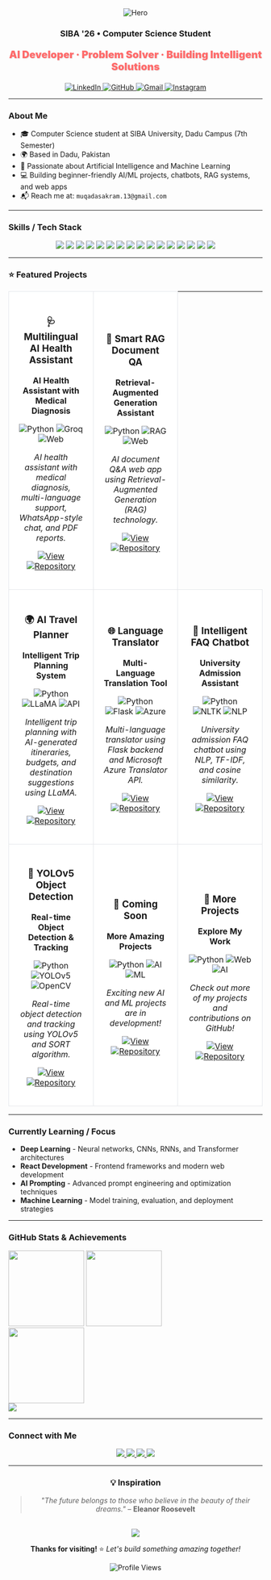 <div align="center">

  <img alt="Hero" src="https://capsule-render.vercel.app/api?type=rect&color=D14836&height=80&section=header&text=Muqadas%20Akram&fontColor=ffffff&fontSize=38&fontAlign=50&fontAlignY=55" />

  <h3>SIBA '26 • Computer Science Student</h3>
  <p style="color: #FF6B6B; font-weight: 900; font-size: 20px; text-shadow: 1px 1px 2px rgba(0,0,0,0.1);">AI Developer · Problem Solver · Building Intelligent Solutions</p>

  <a href="https://www.linkedin.com/in/muqadas-akram/">
    <img alt="LinkedIn" src="https://img.shields.io/badge/LinkedIn-0077B5?style=for-the-badge&logo=linkedin&logoColor=white" />
  </a>
  <a href="https://github.com/Muqadas1234">
    <img alt="GitHub" src="https://img.shields.io/badge/GitHub-181717?style=for-the-badge&logo=github&logoColor=white" />
  </a>
  <a href="mailto:muqadasakram.13@gmail.com">
    <img alt="Gmail" src="https://img.shields.io/badge/Gmail-D14836?style=for-the-badge&logo=gmail&logoColor=white" />
  </a>
  <a href="https://www.instagram.com/its_muqadas.13?igsh=MTNlZmF1MThnYnB0dQ==">
    <img alt="Instagram" src="https://img.shields.io/badge/Instagram-E4405F?style=for-the-badge&logo=instagram&logoColor=white" />
  </a>

</div>

---

### About Me

- 🎓 Computer Science student at SIBA University, Dadu Campus (7th Semester)
- 🌍 Based in Dadu, Pakistan
- 🤖 Passionate about Artificial Intelligence and Machine Learning
- 💻 Building beginner-friendly AI/ML projects, chatbots, RAG systems, and web apps
- 📬 Reach me at: `muqadasakram.13@gmail.com`

---

### Skills / Tech Stack

<div align="center">

  <img src="https://img.shields.io/badge/HTML5-E34F26?style=for-the-badge&logo=html5&logoColor=white" />
  <img src="https://img.shields.io/badge/CSS3-1572B6?style=for-the-badge&logo=css3&logoColor=white" />
  <img src="https://img.shields.io/badge/JavaScript-F7DF1E?style=for-the-badge&logo=javascript&logoColor=000" />
  <img src="https://img.shields.io/badge/React-20232A?style=for-the-badge&logo=react&logoColor=61DAFB" />
  <img src="https://img.shields.io/badge/Python-3776AB?style=for-the-badge&logo=python&logoColor=white" />
  <img src="https://img.shields.io/badge/TensorFlow-FF6F00?style=for-the-badge&logo=tensorflow&logoColor=white" />
  <img src="https://img.shields.io/badge/PyTorch-EE4C2C?style=for-the-badge&logo=pytorch&logoColor=white" />
  <img src="https://img.shields.io/badge/scikit--learn-F7931E?style=for-the-badge&logo=scikitlearn&logoColor=white" />
  <img src="https://img.shields.io/badge/OpenCV-27338E?style=for-the-badge&logo=opencv&logoColor=white" />
  <img src="https://img.shields.io/badge/Pandas-150458?style=for-the-badge&logo=pandas&logoColor=white" />
  <img src="https://img.shields.io/badge/SQLite-003B57?style=for-the-badge&logo=sqlite&logoColor=white" />
  <img src="https://img.shields.io/badge/PgAdmin-336791?style=for-the-badge&logo=postgresql&logoColor=white" />
  <img src="https://img.shields.io/badge/MySQL-4479A1?style=for-the-badge&logo=mysql&logoColor=white" />
  <img src="https://img.shields.io/badge/REST_API-02569B?style=for-the-badge&logo=fastapi&logoColor=white" />
  <img src="https://img.shields.io/badge/Git-F05032?style=for-the-badge&logo=git&logoColor=white" />
  <img src="https://img.shields.io/badge/GitHub-181717?style=for-the-badge&logo=github&logoColor=white" />

</div>

---

### ⭐ Featured Projects

<div align="center">

<table>
<tr>
<td width="33%" align="center" style="border: 1px solid #e5e7eb; border-radius: 8px; padding: 20px; margin: 10px; background: #ffffff;">

### 🩺 Multilingual AI Health Assistant
**AI Health Assistant with Medical Diagnosis**

![Python](https://img.shields.io/badge/Python-3776AB?style=flat-square&logo=python&logoColor=white)
![Groq](https://img.shields.io/badge/Groq-00A86B?style=flat-square&logo=groq&logoColor=white)
![Web](https://img.shields.io/badge/Web-4ECDC4?style=flat-square&logo=html5&logoColor=white)

*AI health assistant with medical diagnosis, multi-language support, WhatsApp-style chat, and PDF reports.*

[![View](https://img.shields.io/badge/👁️_VIEW-6B7280?style=for-the-badge&logo=eye&logoColor=white)](https://github.com/Muqadas1234/multilingual-ai-health-assistant)
[![Repository](https://img.shields.io/badge/🐙_REPOSITORY-181717?style=for-the-badge&logo=github&logoColor=white)](https://github.com/Muqadas1234/multilingual-ai-health-assistant)

</td>
<td width="33%" align="center" style="border: 1px solid #e5e7eb; border-radius: 8px; padding: 20px; margin: 10px; background: #ffffff;">

### 🧠 Smart RAG Document QA
**Retrieval-Augmented Generation Assistant**

![Python](https://img.shields.io/badge/Python-3776AB?style=flat-square&logo=python&logoColor=white)
![RAG](https://img.shields.io/badge/RAG-FF6B6B?style=flat-square&logo=tensorflow&logoColor=white)
![Web](https://img.shields.io/badge/Web-4ECDC4?style=flat-square&logo=html5&logoColor=white)

*AI document Q&A web app using Retrieval-Augmented Generation (RAG) technology.*

[![View](https://img.shields.io/badge/👁️_VIEW-6B7280?style=for-the-badge&logo=eye&logoColor=white)](https://github.com/Muqadas1234/Muqadas1234--Smart-RAG-Document-QA-Assistant-)
[![Repository](https://img.shields.io/badge/🐙_REPOSITORY-181717?style=for-the-badge&logo=github&logoColor=white)](https://github.com/Muqadas1234/Muqadas1234--Smart-RAG-Document-QA-Assistant-)

</td>
</tr>
<tr>
<td width="33%" align="center" style="border: 1px solid #e5e7eb; border-radius: 8px; padding: 20px; margin: 10px; background: #ffffff;">

### 🌍 AI Travel Planner
**Intelligent Trip Planning System**

![Python](https://img.shields.io/badge/Python-3776AB?style=flat-square&logo=python&logoColor=white)
![LLaMA](https://img.shields.io/badge/LLaMA-FF6B6B?style=flat-square&logo=meta&logoColor=white)
![API](https://img.shields.io/badge/API-00D4FF?style=flat-square&logo=api&logoColor=white)

*Intelligent trip planning with AI-generated itineraries, budgets, and destination suggestions using LLaMA.*

[![View](https://img.shields.io/badge/👁️_VIEW-6B7280?style=for-the-badge&logo=eye&logoColor=white)](https://github.com/Muqadas1234/AI-Travel-Planner)
[![Repository](https://img.shields.io/badge/🐙_REPOSITORY-181717?style=for-the-badge&logo=github&logoColor=white)](https://github.com/Muqadas1234/AI-Travel-Planner)

</td>
<td width="33%" align="center" style="border: 1px solid #e5e7eb; border-radius: 8px; padding: 20px; margin: 10px; background: #ffffff;">

### 🌐 Language Translator
**Multi-Language Translation Tool**

![Python](https://img.shields.io/badge/Python-3776AB?style=flat-square&logo=python&logoColor=white)
![Flask](https://img.shields.io/badge/Flask-000000?style=flat-square&logo=flask&logoColor=white)
![Azure](https://img.shields.io/badge/Azure-0078D4?style=flat-square&logo=microsoft-azure&logoColor=white)

*Multi-language translator using Flask backend and Microsoft Azure Translator API.*

[![View](https://img.shields.io/badge/👁️_VIEW-6B7280?style=for-the-badge&logo=eye&logoColor=white)](https://github.com/Muqadas1234/multi-language-translator-tool)
[![Repository](https://img.shields.io/badge/🐙_REPOSITORY-181717?style=for-the-badge&logo=github&logoColor=white)](https://github.com/Muqadas1234/multi-language-translator-tool)

</td>
<td width="33%" align="center" style="border: 1px solid #e5e7eb; border-radius: 8px; padding: 20px; margin: 10px; background: #ffffff;">

### 💬 Intelligent FAQ Chatbot
**University Admission Assistant**

![Python](https://img.shields.io/badge/Python-3776AB?style=flat-square&logo=python&logoColor=white)
![NLTK](https://img.shields.io/badge/NLTK-FF6B6B?style=flat-square&logo=nltk&logoColor=white)
![NLP](https://img.shields.io/badge/NLP-4ECDC4?style=flat-square&logo=natural-language-processing&logoColor=white)

*University admission FAQ chatbot using NLP, TF-IDF, and cosine similarity.*

[![View](https://img.shields.io/badge/👁️_VIEW-6B7280?style=for-the-badge&logo=eye&logoColor=white)](https://github.com/Muqadas1234/intelligent-faq-chatbot-nltk)
[![Repository](https://img.shields.io/badge/🐙_REPOSITORY-181717?style=for-the-badge&logo=github&logoColor=white)](https://github.com/Muqadas1234/intelligent-faq-chatbot-nltk)

</td>
</tr>
<tr>
<td width="33%" align="center" style="border: 1px solid #e5e7eb; border-radius: 8px; padding: 20px; margin: 10px; background: #ffffff;">

### 🎯 YOLOv5 Object Detection
**Real-time Object Detection & Tracking**

![Python](https://img.shields.io/badge/Python-3776AB?style=flat-square&logo=python&logoColor=white)
![YOLOv5](https://img.shields.io/badge/YOLOv5-FF6B6B?style=flat-square&logo=yolo&logoColor=white)
![OpenCV](https://img.shields.io/badge/OpenCV-27338E?style=flat-square&logo=opencv&logoColor=white)

*Real-time object detection and tracking using YOLOv5 and SORT algorithm.*

[![View](https://img.shields.io/badge/👁️_VIEW-6B7280?style=for-the-badge&logo=eye&logoColor=white)](https://github.com/Muqadas1234/object-detection-tracking-using-yolo)
[![Repository](https://img.shields.io/badge/🐙_REPOSITORY-181717?style=for-the-badge&logo=github&logoColor=white)](https://github.com/Muqadas1234/object-detection-tracking-using-yolo)

</td>
<td width="33%" align="center" style="border: 1px solid #e5e7eb; border-radius: 8px; padding: 20px; margin: 10px; background: #ffffff;">

### 🚀 Coming Soon
**More Amazing Projects**

![Python](https://img.shields.io/badge/Python-3776AB?style=flat-square&logo=python&logoColor=white)
![AI](https://img.shields.io/badge/AI-FF6B6B?style=flat-square&logo=tensorflow&logoColor=white)
![ML](https://img.shields.io/badge/ML-F7931E?style=flat-square&logo=scikit-learn&logoColor=white)

*Exciting new AI and ML projects are in development!*

[![View](https://img.shields.io/badge/👁️_VIEW-6B7280?style=for-the-badge&logo=eye&logoColor=white)](https://github.com/Muqadas1234)
[![Repository](https://img.shields.io/badge/🐙_REPOSITORY-181717?style=for-the-badge&logo=github&logoColor=white)](https://github.com/Muqadas1234)

</td>
<td width="33%" align="center" style="border: 1px solid #e5e7eb; border-radius: 8px; padding: 20px; margin: 10px; background: #ffffff;">

### 🌟 More Projects
**Explore My Work**

![Python](https://img.shields.io/badge/Python-3776AB?style=flat-square&logo=python&logoColor=white)
![Web](https://img.shields.io/badge/Web-4ECDC4?style=flat-square&logo=html5&logoColor=white)
![AI](https://img.shields.io/badge/AI-FF6B6B?style=flat-square&logo=tensorflow&logoColor=white)

*Check out more of my projects and contributions on GitHub!*

[![View](https://img.shields.io/badge/👁️_VIEW-6B7280?style=for-the-badge&logo=eye&logoColor=white)](https://github.com/Muqadas1234)
[![Repository](https://img.shields.io/badge/🐙_REPOSITORY-181717?style=for-the-badge&logo=github&logoColor=white)](https://github.com/Muqadas1234)

</td>
</tr>
</table>

</div>

---

### Currently Learning / Focus

- **Deep Learning** - Neural networks, CNNs, RNNs, and Transformer architectures
- **React Development** - Frontend frameworks and modern web development
- **AI Prompting** - Advanced prompt engineering and optimization techniques
- **Machine Learning** - Model training, evaluation, and deployment strategies

---

### GitHub Stats & Achievements


  <img height="150" src="https://github-readme-stats.vercel.app/api?username=Muqadas1234&show_icons=true&theme=tokyonight&hide_border=true" />
  <img height="150" src="https://github-readme-stats.vercel.app/api/top-langs/?username=Muqadas1234&layout=compact&theme=tokyonight&hide_border=true" />

  <br/>
  <img height="150" src="https://streak-stats.demolab.com?user=Muqadas1234&theme=tokyonight&hide_border=true" />

  <br/>
  <img src="https://github-profile-trophy.vercel.app/?username=Muqadas1234&theme=darkhub&no-frame=false&no-bg=false&row=1&column=8" />

</div>

---

### Connect with Me

<div align="center">
  <a href="https://www.linkedin.com/in/muqadas-akram/" target="_blank">
    <img src="https://img.shields.io/badge/LinkedIn-0077B5?style=for-the-badge&logo=linkedin&logoColor=white" />
  </a>
  <a href="https://github.com/Muqadas1234" target="_blank">
    <img src="https://img.shields.io/badge/GitHub-100000?style=for-the-badge&logo=github&logoColor=white" />
  </a>
  <a href="https://www.instagram.com/its_muqadas.13?igsh=MTNlZmF1MThnYnB0dQ==" target="_blank">
    <img src="https://img.shields.io/badge/Instagram-E4405F?style=for-the-badge&logo=instagram&logoColor=white" />
  </a>
  <a href="mailto:muqadasakram.13@gmail.com">
    <img src="https://img.shields.io/badge/Gmail-D14836?style=for-the-badge&logo=gmail&logoColor=white" />
  </a>
</div>

---

<div align="center">

### 💡 **Inspiration**

> *"The future belongs to those who believe in the beauty of their dreams."* – **Eleanor Roosevelt**

<br>

<img src="https://capsule-render.vercel.app/api?type=waving&color=gradient&customColorList=6,11,20&height=100&section=footer&fontColor=ffffff" />

**Thanks for visiting!** ⭐ *Let's build something amazing together!*

<img src="https://komarev.com/ghpvc/?username=Muqadas1234&style=for-the-badge&color=blue" alt="Profile Views" />

</div>

